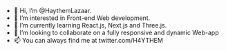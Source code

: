 - 👋 Hi, I’m @HaythemLazaar.
- 👀 I’m interested in Front-end Web development.
- 🌱 I’m currently learning React.js, Next.js and Three.js.
- 💞️ I’m looking to collaborate on a fully responsive and dynamic Web-app
- 📫 You can always find me at twitter.com/H4YTHEM

<!---
HaythemLazaar/HaythemLazaar is a ✨ special ✨ repository because its `README.md` (this file) appears on your GitHub profile.
You can click the Preview link to take a look at your changes.
--->
